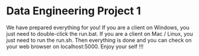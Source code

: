 # Data Engineering Project 1 
 
 
We have prepared everything for you! 
If you are a client on Windows, you just need to double-click the run.bat. 
If you are a client on Mac / Linux, you just need to run the run.sh. 
Then everything is done and you can check on your web browser on localhost:5000. 
Enjoy your self !!!
